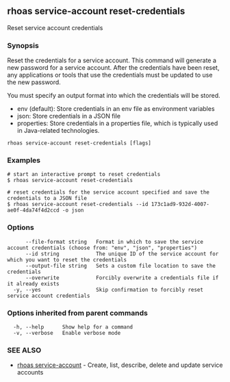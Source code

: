 ## rhoas service-account reset-credentials

Reset service account credentials

### Synopsis

Reset the credentials for a service account.
This command will generate a new password for a service account.
After the credentials have been reset, any applications or tools that use the
credentials must be updated to use the new password.

You must specify an output format into which the credentials will be stored.

  - env (default): Store credentials in an env file as environment variables
  - json: Store credentials in a JSON file
  - properties: Store credentials in a properties file, which is typically used in Java-related technologies.


```
rhoas service-account reset-credentials [flags]
```

### Examples

```
# start an interactive prompt to reset credentials
$ rhoas service-account reset-credentials

# reset credentials for the service account specified and save the credentials to a JSON file
$ rhoas service-account reset-credentials --id 173c1ad9-932d-4007-ae0f-4da74f4d2ccd -o json

```

### Options

```
      --file-format string   Format in which to save the service account credentials (choose from: "env", "json", "properties")
      --id string            The unique ID of the service account for which you want to reset the credentials
      --output-file string   Sets a custom file location to save the credentials
      --overwrite            Forcibly overwrite a credentials file if it already exists
  -y, --yes                  Skip confirmation to forcibly reset service account credentials
```

### Options inherited from parent commands

```
  -h, --help      Show help for a command
  -v, --verbose   Enable verbose mode
```

### SEE ALSO

* [rhoas service-account](rhoas_service-account.md)	 - Create, list, describe, delete and update service accounts

